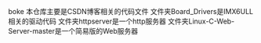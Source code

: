  boke
  本仓库主要是CSDN博客相关的代码文件
  文件夹Board_Drivers是IMX6ULL相关的驱动代码
  文件夹httpserver是一个http服务器
  文件夹Linux-C-Web-Server-master是一个简易版的Web服务器
